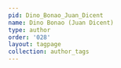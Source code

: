 ```yaml
---
pid: Dino_Bonao_Juan_Dicent
name: Dino Bonao (Juan Dicent)
type: author
order: '028'
layout: tagpage
collection: author_tags
---
```

